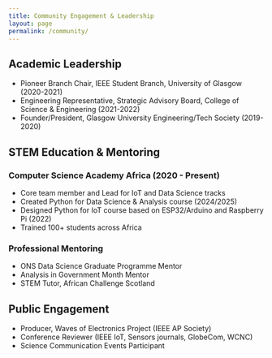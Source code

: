 ```yaml
---
title: Community Engagement & Leadership
layout: page
permalink: /community/
---
```


## Academic Leadership
- Pioneer Branch Chair, IEEE Student Branch, University of Glasgow (2020-2021)
- Engineering Representative, Strategic Advisory Board, College of Science & Engineering (2021-2022)
- Founder/President, Glasgow University Engineering/Tech Society (2019-2020)

## STEM Education & Mentoring
### Computer Science Academy Africa (2020 - Present)
- Core team member and Lead for IoT and Data Science tracks
- Created Python for Data Science & Analysis course (2024/2025)
- Designed Python for IoT course based on ESP32/Arduino and Raspberry Pi (2022)
- Trained 100+ students across Africa

### Professional Mentoring
- ONS Data Science Graduate Programme Mentor
- Analysis in Government Month Mentor
- STEM Tutor, African Challenge Scotland

## Public Engagement
- Producer, Waves of Electronics Project (IEEE AP Society)
- Conference Reviewer (IEEE IoT, Sensors journals, GlobeCom, WCNC)
- Science Communication Events Participant